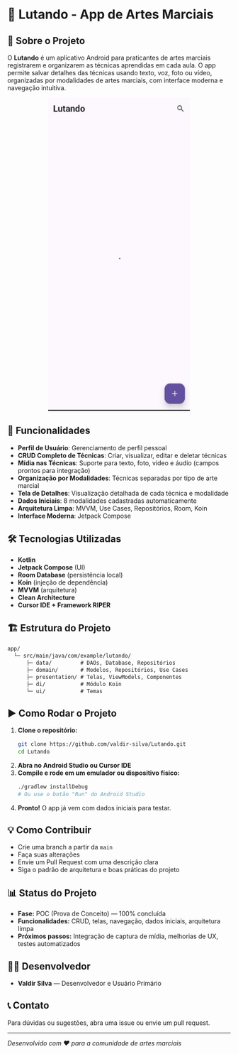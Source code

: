 # 🥋 Lutando - App de Artes Marciais

## 📱 Sobre o Projeto

O **Lutando** é um aplicativo Android para praticantes de artes marciais registrarem e organizarem as técnicas aprendidas em cada aula. O app permite salvar detalhes das técnicas usando texto, voz, foto ou vídeo, organizadas por modalidades de artes marciais, com interface moderna e navegação intuitiva.

<p align="center">
  <img src="docs/screenshots/home_screen.png" alt="Home Screen" width="320" />
</p>

## 🚀 Funcionalidades

- **Perfil de Usuário**: Gerenciamento de perfil pessoal
- **CRUD Completo de Técnicas**: Criar, visualizar, editar e deletar técnicas
- **Mídia nas Técnicas**: Suporte para texto, foto, vídeo e áudio (campos prontos para integração)
- **Organização por Modalidades**: Técnicas separadas por tipo de arte marcial
- **Tela de Detalhes**: Visualização detalhada de cada técnica e modalidade
- **Dados Iniciais**: 8 modalidades cadastradas automaticamente
- **Arquitetura Limpa**: MVVM, Use Cases, Repositórios, Room, Koin
- **Interface Moderna**: Jetpack Compose

## 🛠️ Tecnologias Utilizadas

- **Kotlin**
- **Jetpack Compose** (UI)
- **Room Database** (persistência local)
- **Koin** (injeção de dependência)
- **MVVM** (arquitetura)
- **Clean Architecture**
- **Cursor IDE + Framework RIPER**

## 🏗️ Estrutura do Projeto

```
app/
  └─ src/main/java/com/example/lutando/
      ├─ data/         # DAOs, Database, Repositórios
      ├─ domain/       # Modelos, Repositórios, Use Cases
      ├─ presentation/ # Telas, ViewModels, Componentes
      ├─ di/           # Módulo Koin
      └─ ui/           # Temas
```

## ▶️ Como Rodar o Projeto

1. **Clone o repositório:**
   ```bash
   git clone https://github.com/valdir-silva/Lutando.git
   cd Lutando
   ```
2. **Abra no Android Studio ou Cursor IDE**
3. **Compile e rode em um emulador ou dispositivo físico:**
   ```bash
   ./gradlew installDebug
   # Ou use o botão "Run" do Android Studio
   ```
4. **Pronto!** O app já vem com dados iniciais para testar.

## 💡 Como Contribuir

- Crie uma branch a partir da `main`
- Faça suas alterações
- Envie um Pull Request com uma descrição clara
- Siga o padrão de arquitetura e boas práticas do projeto

## 📊 Status do Projeto

- **Fase:** POC (Prova de Conceito) — 100% concluída
- **Funcionalidades:** CRUD, telas, navegação, dados iniciais, arquitetura limpa
- **Próximos passos:** Integração de captura de mídia, melhorias de UX, testes automatizados

## 👨‍💻 Desenvolvedor

- **Valdir Silva** — Desenvolvedor e Usuário Primário

## 📞 Contato

Para dúvidas ou sugestões, abra uma issue ou envie um pull request.

---

*Desenvolvido com ❤️ para a comunidade de artes marciais* 